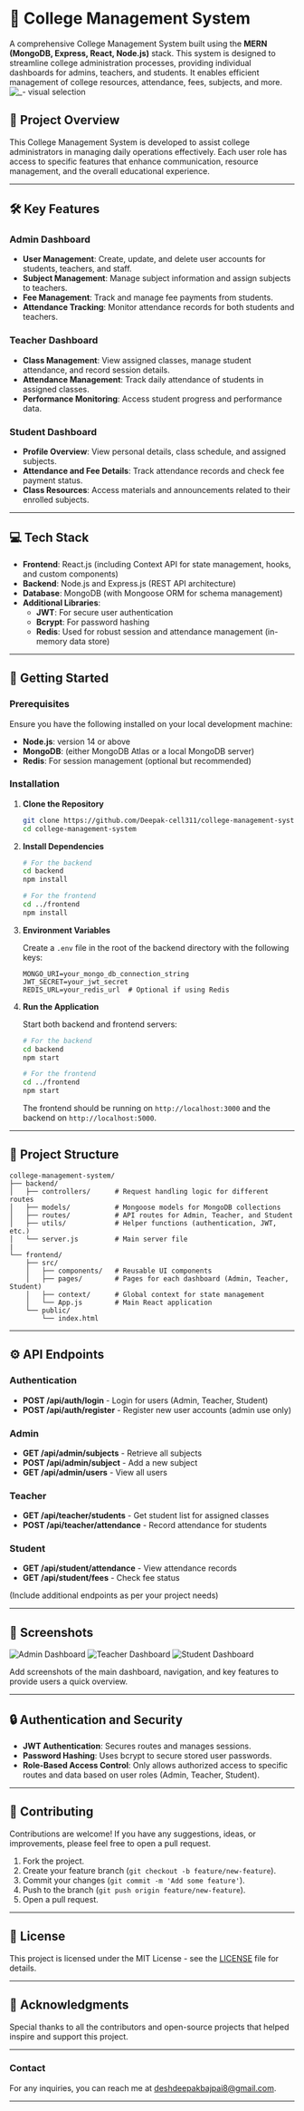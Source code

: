 # 📘 College Management System

A comprehensive College Management System built using the **MERN (MongoDB, Express, React, Node.js)** stack. This system is designed to streamline college administration processes, providing individual dashboards for admins, teachers, and students. It enables efficient management of college resources, attendance, fees, subjects, and more.
![_- visual selection](https://github.com/user-attachments/assets/56a912f9-db89-4490-9883-fb11b0e1b36a)


## 🎯 Project Overview

This College Management System is developed to assist college administrators in managing daily operations effectively. Each user role has access to specific features that enhance communication, resource management, and the overall educational experience.

---

## 🛠️ Key Features

### Admin Dashboard
- **User Management**: Create, update, and delete user accounts for students, teachers, and staff.
- **Subject Management**: Manage subject information and assign subjects to teachers.
- **Fee Management**: Track and manage fee payments from students.
- **Attendance Tracking**: Monitor attendance records for both students and teachers.

### Teacher Dashboard
- **Class Management**: View assigned classes, manage student attendance, and record session details.
- **Attendance Management**: Track daily attendance of students in assigned classes.
- **Performance Monitoring**: Access student progress and performance data.

### Student Dashboard
- **Profile Overview**: View personal details, class schedule, and assigned subjects.
- **Attendance and Fee Details**: Track attendance records and check fee payment status.
- **Class Resources**: Access materials and announcements related to their enrolled subjects.

---

## 💻 Tech Stack

- **Frontend**: React.js (including Context API for state management, hooks, and custom components)
- **Backend**: Node.js and Express.js (REST API architecture)
- **Database**: MongoDB (with Mongoose ORM for schema management)
- **Additional Libraries**:
  - **JWT**: For secure user authentication
  - **Bcrypt**: For password hashing
  - **Redis**: Used for robust session and attendance management (in-memory data store)

---

## 🚀 Getting Started

### Prerequisites

Ensure you have the following installed on your local development machine:
- **Node.js**: version 14 or above
- **MongoDB**: (either MongoDB Atlas or a local MongoDB server)
- **Redis**: For session management (optional but recommended)

### Installation

1. **Clone the Repository**
   ```bash
   git clone https://github.com/Deepak-cell311/college-management-system.git
   cd college-management-system
   ```

2. **Install Dependencies**
   ```bash
   # For the backend
   cd backend
   npm install

   # For the frontend
   cd ../frontend
   npm install
   ```

3. **Environment Variables**

   Create a `.env` file in the root of the backend directory with the following keys:
   ```env
   MONGO_URI=your_mongo_db_connection_string
   JWT_SECRET=your_jwt_secret
   REDIS_URL=your_redis_url  # Optional if using Redis
   ```

4. **Run the Application**

   Start both backend and frontend servers:

   ```bash
   # For the backend
   cd backend
   npm start

   # For the frontend
   cd ../frontend
   npm start
   ```

   The frontend should be running on `http://localhost:3000` and the backend on `http://localhost:5000`.

---

## 📁 Project Structure

```
college-management-system/
├── backend/
│   ├── controllers/      # Request handling logic for different routes
│   ├── models/           # Mongoose models for MongoDB collections
│   ├── routes/           # API routes for Admin, Teacher, and Student
│   ├── utils/            # Helper functions (authentication, JWT, etc.)
│   └── server.js         # Main server file
|
└── frontend/
    ├── src/
    │   ├── components/   # Reusable UI components
    │   ├── pages/        # Pages for each dashboard (Admin, Teacher, Student)
    │   ├── context/      # Global context for state management
    │   └── App.js        # Main React application
    └── public/
        └── index.html
```

---

## ⚙️ API Endpoints

### Authentication
- **POST /api/auth/login** - Login for users (Admin, Teacher, Student)
- **POST /api/auth/register** - Register new user accounts (admin use only)

### Admin
- **GET /api/admin/subjects** - Retrieve all subjects
- **POST /api/admin/subject** - Add a new subject
- **GET /api/admin/users** - View all users

### Teacher
- **GET /api/teacher/students** - Get student list for assigned classes
- **POST /api/teacher/attendance** - Record attendance for students

### Student
- **GET /api/student/attendance** - View attendance records
- **GET /api/student/fees** - Check fee status

(Include additional endpoints as per your project needs)

---

## 📸 Screenshots

![Admin Dashboard](screenshots/admin_dashboard.png)
![Teacher Dashboard](screenshots/teacher_dashboard.png)
![Student Dashboard](screenshots/student_dashboard.png)

Add screenshots of the main dashboard, navigation, and key features to provide users a quick overview.

---

## 🔒 Authentication and Security

- **JWT Authentication**: Secures routes and manages sessions.
- **Password Hashing**: Uses bcrypt to secure stored user passwords.
- **Role-Based Access Control**: Only allows authorized access to specific routes and data based on user roles (Admin, Teacher, Student).

---

## 🤝 Contributing

Contributions are welcome! If you have any suggestions, ideas, or improvements, please feel free to open a pull request.

1. Fork the project.
2. Create your feature branch (`git checkout -b feature/new-feature`).
3. Commit your changes (`git commit -m 'Add some feature'`).
4. Push to the branch (`git push origin feature/new-feature`).
5. Open a pull request.

---

## 📜 License

This project is licensed under the MIT License - see the [LICENSE](LICENSE) file for details.

---

## 📝 Acknowledgments

Special thanks to all the contributors and open-source projects that helped inspire and support this project.

--- 

### Contact

For any inquiries, you can reach me at [deshdeepakbajpai8@gmail.com](mailto:deshdeepakbajpai8@gmail.com).

---
